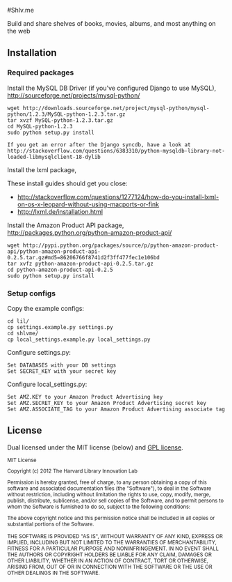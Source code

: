 #Shlv.me

Build and share shelves of books, movies, albums, and most anything on the web

## Installation


### Required packages

Install the MySQL DB Driver (if you've configured Django to use MySQL), http://sourceforge.net/projects/mysql-python/

    wget http://downloads.sourceforge.net/project/mysql-python/mysql-python/1.2.3/MySQL-python-1.2.3.tar.gz
    tar xvzf MySQL-python-1.2.3.tar.gz
    cd MySQL-python-1.2.3
    sudo python setup.py install
    
    If you get an error after the Django syncdb, have a look at http://stackoverflow.com/questions/6383310/python-mysqldb-library-not-loaded-libmysqlclient-18-dylib

Install the lxml package, 

These install guides should get you close:

  * http://stackoverflow.com/questions/1277124/how-do-you-install-lxml-on-os-x-leopard-without-using-macports-or-fink
  * http://lxml.de/installation.html

Install the Amazon Product API package, http://packages.python.org/python-amazon-product-api/

    wget http://pypi.python.org/packages/source/p/python-amazon-product-api/python-amazon-product-api-0.2.5.tar.gz#md5=86206766f8741d2f3ff477fec1e106bd
    tar xvfz python-amazon-product-api-0.2.5.tar.gz
    cd python-amazon-product-api-0.2.5
    sudo python setup.py install

### Setup configs

Copy the example configs:

    cd lil/
    cp settings.example.py settings.py
    cd shlvme/
    cp local_settings.example.py local_settings.py

Configure settings.py:

    Set DATABASES with your DB settings
    Set SECRET_KEY with your secret key

Configure local_settings.py:

    Set AMZ.KEY to your Amazon Product Advertising key
    Set AMZ.SECRET_KEY to your Amazon Product Advertising secret key
    Set AMZ.ASSOCIATE_TAG to your Amazon Product Advertising associate tag

## License

Dual licensed under the MIT license (below) and [GPL license](http://www.gnu.org/licenses/gpl-3.0.html).

<small>
MIT License

Copyright (c) 2012 The Harvard Library Innovation Lab

Permission is hereby granted, free of charge, to any person obtaining a copy of this software and associated documentation files (the "Software"), to deal in the Software without restriction, including without limitation the rights to use, copy, modify, merge, publish, distribute, sublicense, and/or sell copies of the Software, and to permit persons to whom the Software is furnished to do so, subject to the following conditions:

The above copyright notice and this permission notice shall be included in all copies or substantial portions of the Software.

THE SOFTWARE IS PROVIDED "AS IS", WITHOUT WARRANTY OF ANY KIND, EXPRESS OR IMPLIED, INCLUDING BUT NOT LIMITED TO THE WARRANTIES OF MERCHANTABILITY, FITNESS FOR A PARTICULAR PURPOSE AND NONINFRINGEMENT. IN NO EVENT SHALL THE AUTHORS OR COPYRIGHT HOLDERS BE LIABLE FOR ANY CLAIM, DAMAGES OR OTHER LIABILITY, WHETHER IN AN ACTION OF CONTRACT, TORT OR OTHERWISE, ARISING FROM, OUT OF OR IN CONNECTION WITH THE SOFTWARE OR THE USE OR OTHER DEALINGS IN THE SOFTWARE.
</small>
